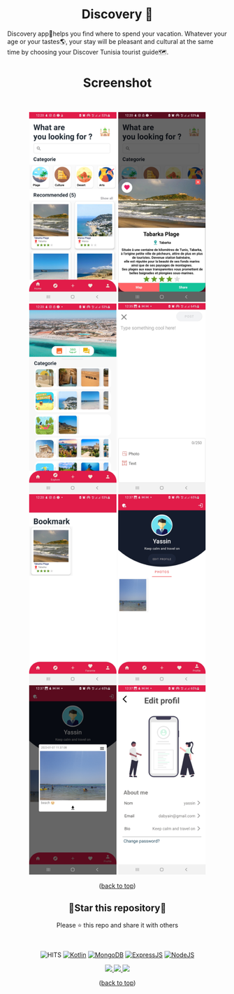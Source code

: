 <div id="top"></div>
<h1 align="center"> Discovery 📱 </h1>
Discovery app📱helps you find where to spend your vacation. Whatever your age or your tastes🌎, your stay will be pleasant and cultural at the same time by choosing your Discover Tunisia tourist guide🗺️.
<br/>
<h1 align="center"> Screenshot </h1>
<br/>


<p align=center>
    <div align="center">
     <img  width = "200px" src ="capture/1.jpg"/>
      <img  width = "200px" src="capture/2.jpg" />
      <img  height="433px" src="capture/3.jpg"/>
      <img  width = "200px" src ="capture/4.jpg"/>
      <br>
     <img  width = "200px" src ="capture/5.jpg"/>
      <img  width = "200px" src="capture/6.jpg" />
      <img  height="433px" src="capture/7.jpg"/>
      <img  width = "200px" src ="capture/8.jpg"/>
    </div>
</p>

<p align="center">(<a href="#top">back to top</a>)</p>

<div align=center>

<h2>🌟Star this repository🌟</h2>

Please ⭐️ this repo and share it with others

</div>

<br>

<div align=center>

![HITS](https://hits.seeyoufarm.com/api/count/incr/badge.svg?url=https://github.com/yassindaboussi/Discovery-Android&count_bg=#79C83D&title_bg=#555555&icon=&icon_color=#E7E7E7&title=PAGE+VIEWS&edge_flat=false)
[![Kotlin](https://img.shields.io/badge/Kotlin-blueviolet.svg)](https://kotlinlang.org)
[![MongoDB](https://img.shields.io/badge/MongoDB-brightgreen.svg)](https://mongodb.com)
[![ExpressJS](https://img.shields.io/badge/ExpressJs-orange.svg)](https://expressjs.com)
[![NodeJS](https://img.shields.io/badge/ExpressJs-brightgreen.svg)](https://nodejs.org)
    
<p align="center">
   <a href="https://github.com/yassindaboussi/Discovery-Android">
     <img src="https://img.shields.io/badge/Discovery-v1.2.5-green?style=flat"/> 
   </a>
  <a href="https://github.com/yassindaboussi/Discovery-Android/network/members">
    <img src="https://img.shields.io/github/forks/yassindaboussi/Discovery-Android"/> 
  </a>  
  <a href="https://github.com/yassindaboussi/Discovery-Android/stargazers">
    <img src="https://img.shields.io/github/stars/yassindaboussi/Discovery-Android"/> 
  </a>
</p>

</div>

<p align="center">(<a href="#top">back to top</a>)</p>

